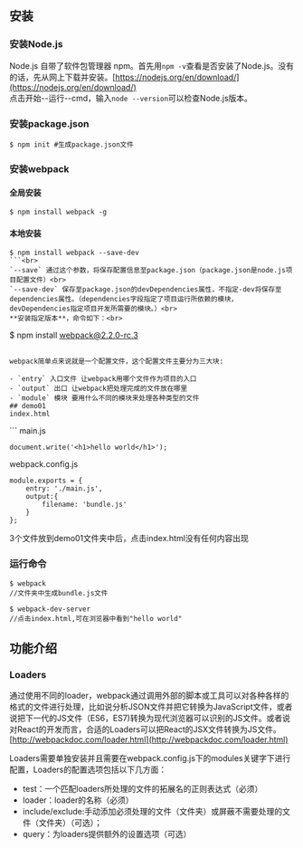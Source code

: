 ## 安装
### 安装Node.js<br>
Node.js 自带了软件包管理器 npm。首先用`npm -v`查看是否安装了Node.js。没有的话，先从网上下载并安装。[https://nodejs.org/en/download/](https://nodejs.org/en/download/)<br>
点击开始--运行--cmd，输入`node --version`可以检查Node.js版本。<br>
### 安装package.json<br>
```
$ npm init #生成package.json文件
```
### 安装webpack
#### 全局安装
```
$ npm install webpack -g
```
#### 本地安装
```
$ npm install webpack --save-dev
```<br>
`--save` 通过这个参数，将保存配置信息至package.json（package.json是node.js项目配置文件）<br>
`--save-dev` 保存至package.json的devDependencies属性，不指定-dev将保存至dependencies属性。（dependencies字段指定了项目运行所依赖的模块，devDependencies指定项目开发所需要的模块。）<br>
**安装指定版本**，命令如下：<br>
```
$ npm install webpack@2.2.0-rc.3
```

webpack简单点来说就是一个配置文件，这个配置文件主要分为三大块:

- `entry` 入口文件 让webpack用哪个文件作为项目的入口
- `output` 出口 让webpack把处理完成的文件放在哪里
- `module` 模块 要用什么不同的模块来处理各种类型的文件
## demo01
index.html

```
<!DOCTYPE html>
<html>
	<head>
	    <title>webpack demo01</title>
	</head>
	<body>
	    <script type="text/javascript" src="bundle.js"></script>
	</body>
</html>
```
main.js

```
document.write('<h1>hello world</h1>');
```
webpack.config.js

```
module.exports = {
    entry: './main.js',
    output:{
        filename: 'bundle.js'
    }
};
```

3个文件放到demo01文件夹中后，点击index.html没有任何内容出现<br>
### 运行命令
```
$ webpack
//文件夹中生成bundle.js文件

$ webpack-dev-server
//点击index.html,可在浏览器中看到"hello world"
```
## 功能介绍
### Loaders
通过使用不同的loader，webpack通过调用外部的脚本或工具可以对各种各样的格式的文件进行处理，比如说分析JSON文件并把它转换为JavaScript文件，或者说把下一代的JS文件（ES6，ES7)转换为现代浏览器可以识别的JS文件。或者说对React的开发而言，合适的Loaders可以把React的JSX文件转换为JS文件。[http://webpackdoc.com/loader.html](http://webpackdoc.com/loader.html)

Loaders需要单独安装并且需要在webpack.config.js下的modules关键字下进行配置，Loaders的配置选项包括以下几方面：

* test：一个匹配loaders所处理的文件的拓展名的正则表达式（必须）
* loader：loader的名称（必须）
* include/exclude:手动添加必须处理的文件（文件夹）或屏蔽不需要处理的文件（文件夹）（可选）；
* query：为loaders提供额外的设置选项（可选）

